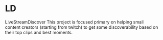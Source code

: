 # LD
LiveStreamDiscover
This project is focused primary on helping small content creators (starting from twitch) to get some discoverability based on their top clips and best moments.
